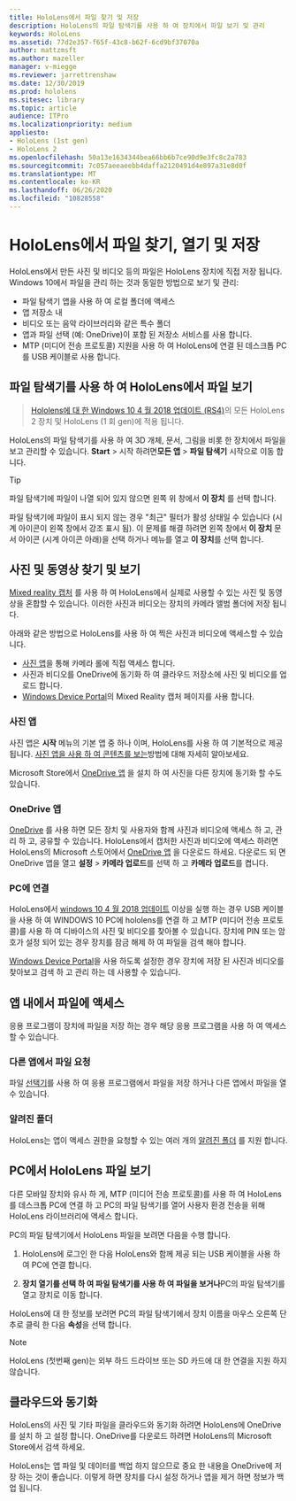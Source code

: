 ```yaml
---
title: HoloLens에서 파일 찾기 및 저장
description: HoloLens의 파일 탐색기를 사용 하 여 장치에서 파일 보기 및 관리
keywords: HoloLens
ms.assetid: 77d2e357-f65f-43c8-b62f-6cd9bf37070a
author: mattzmsft
ms.author: mazeller
manager: v-miegge
ms.reviewer: jarrettrenshaw
ms.date: 12/30/2019
ms.prod: hololens
ms.sitesec: library
ms.topic: article
audience: ITPro
ms.localizationpriority: medium
appliesto:
- HoloLens (1st gen)
- HoloLens 2
ms.openlocfilehash: 50a13e1634344bea66bb6b7ce90d9e3fc8c2a783
ms.sourcegitcommit: 7c057aeeaeebb4daffa2120491d4e897a31e8d0f
ms.translationtype: MT
ms.contentlocale: ko-KR
ms.lasthandoff: 06/26/2020
ms.locfileid: "10828558"
---
```

# HoloLens에서 파일 찾기, 열기 및 저장

HoloLens에서 만든 사진 및 비디오 등의 파일은 HoloLens 장치에 직접 저장 됩니다. Windows 10에서 파일을 관리 하는 것과 동일한 방법으로 보기 및 관리:

- 파일 탐색기 앱을 사용 하 여 로컬 폴더에 액세스
- 앱 저장소 내
- 비디오 또는 음악 라이브러리와 같은 특수 폴더
- 앱과 파일 선택 (예: OneDrive)이 포함 된 저장소 서비스를 사용 합니다.
- MTP (미디어 전송 프로토콜) 지원을 사용 하 여 HoloLens에 연결 된 데스크톱 PC를 USB 케이블로 사용 합니다.

## 파일 탐색기를 사용 하 여 HoloLens에서 파일 보기

> [Hololens에 대 한 Windows 10 4 월 2018 업데이트 (RS4)](https://docs.microsoft.com/windows/mixed-reality/release-notes-april-2018)의 모든 HoloLens 2 장치 및 HoloLens (1 회 gen)에 적용 됩니다.

HoloLens의 파일 탐색기를 사용 하 여 3D 개체, 문서, 그림을 비롯 한 장치에서 파일을 보고 관리할 수 있습니다. **Start**   >  시작 하려면**모든 앱**   >  **파일 탐색기** 시작으로 이동 합니다.

> [!TIP]
> 파일 탐색기에 파일이 나열 되어 있지 않으면 왼쪽 위 창에서 **이 장치** 를 선택 합니다.

파일 탐색기에 파일이 표시 되지 않는 경우 "최근" 필터가 활성 상태일 수 있습니다 (시계 아이콘이 왼쪽 창에서 강조 표시 됨). 이 문제를 해결 하려면 왼쪽 창에서 **이 장치** 문서 아이콘 (시계 아이콘 아래)을 선택 하거나 메뉴를 열고 **이 장치**를 선택 합니다.

## 사진 및 동영상 찾기 및 보기

[Mixed reality 캡처](holographic-photos-and-videos.md) 를 사용 하 여 HoloLens에서 실제로 사용할 수 있는 사진 및 동영상을 혼합할 수 있습니다.  이러한 사진과 비디오는 장치의 카메라 앨범 폴더에 저장 됩니다.

아래와 같은 방법으로 HoloLens를 사용 하 여 찍은 사진과 비디오에 액세스할 수 있습니다.

- [사진 앱](holographic-photos-and-videos.md)을 통해 카메라 롤에 직접 액세스 합니다.
- 사진과 비디오를 OneDrive에 동기화 하 여 클라우드 저장소에 사진 및 비디오를 업로드 합니다.
- [Windows Device Portal](https://docs.microsoft.com/windows/mixed-reality/using-the-windows-device-portal#mixed-reality-capture)의 Mixed Reality 캡처 페이지를 사용 합니다.

### 사진 앱

사진 앱은 **시작** 메뉴의 기본 앱 중 하나 이며, HoloLens를 사용 하 여 기본적으로 제공 됩니다. [사진 앱을 사용 하 여 콘텐츠를 보는](holographic-photos-and-videos.md)방법에 대해 자세히 알아보세요.

Microsoft Store에서 [OneDrive 앱](https://www.microsoft.com/p/onedrive/9wzdncrfj1p3) 을 설치 하 여 사진을 다른 장치에 동기화 할 수도 있습니다.

### OneDrive 앱

[OneDrive](https://onedrive.live.com/) 를 사용 하면 모든 장치 및 사용자와 함께 사진과 비디오에 액세스 하 고, 관리 하 고, 공유할 수 있습니다. HoloLens에서 캡처한 사진과 비디오에 액세스 하려면 HoloLens의 Microsoft 스토어에서 [OneDrive 앱](https://www.microsoft.com/p/onedrive/9wzdncrfj1p3) 을 다운로드 하세요. 다운로드 되 면 OneDrive 앱을 열고 **설정**  >  **카메라 업로드**를 선택 하 고 **카메라 업로드**를 켭니다.

### PC에 연결

HoloLens에서 [windows 10 4 월 2018 업데이트](https://docs.microsoft.com/windows/mixed-reality/release-notes-april-2018) 이상을 실행 하는 경우 USB 케이블을 사용 하 여 WINDOWS 10 PC에 hololens를 연결 하 고 MTP (미디어 전송 프로토콜)를 사용 하 여 디바이스의 사진 및 비디오를 찾아볼 수 있습니다. 장치에 PIN 또는 암호가 설정 되어 있는 경우 장치를 잠금 해제 하 여 파일을 검색 해야 합니다.  

[Windows Device Portal](https://docs.microsoft.com/windows/mixed-reality/using-the-windows-device-portal)을 사용 하도록 설정한 경우 장치에 저장 된 사진과 비디오를 찾아보고 검색 하 고 관리 하는 데 사용할 수 있습니다.

## 앱 내에서 파일에 액세스

응용 프로그램이 장치에 파일을 저장 하는 경우 해당 응용 프로그램을 사용 하 여 액세스할 수 있습니다.

### 다른 앱에서 파일 요청

파일 [선택기](https://docs.microsoft.com/windows/mixed-reality/app-model#file-pickers)를 사용 하 여 응용 프로그램에서 파일을 저장 하거나 다른 앱에서 파일을 열 수 있습니다.

### 알려진 폴더

HoloLens는 앱이 액세스 권한을 요청할 수 있는 여러 개의 [알려진 폴더](https://docs.microsoft.com/windows/mixed-reality/app-model#known-folders) 를 지원 합니다.

## PC에서 HoloLens 파일 보기

다른 모바일 장치와 유사 하 게, MTP (미디어 전송 프로토콜)를 사용 하 여 HoloLens를 데스크톱 PC에 연결 하 고 PC의 파일 탐색기를 열어 사용자 환경 전송을 위해 HoloLens 라이브러리에 액세스 합니다.

PC의 파일 탐색기에서 HoloLens 파일을 보려면 다음을 수행 합니다.

1. HoloLens에 로그인 한 다음 HoloLens와 함께 제공 되는 USB 케이블을 사용 하 여 PC에 연결 합니다.

1. **장치 열기를 선택 하 여 파일 탐색기를 사용 하 여 파일을 보거나**PC의 파일 탐색기를 열고 장치로 이동 합니다.

HoloLens에 대 한 정보를 보려면 PC의 파일 탐색기에서 장치 이름을 마우스 오른쪽 단추로 클릭 한 다음 **속성**을 선택 합니다.

> [!NOTE]
> HoloLens (첫번째 gen)는 외부 하드 드라이브 또는 SD 카드에 대 한 연결을 지원 하지 않습니다.

## 클라우드와 동기화

HoloLens의 사진 및 기타 파일을 클라우드와 동기화 하려면 HoloLens에 OneDrive를 설치 하 고 설정 합니다. OneDrive를 다운로드 하려면 HoloLens의 Microsoft Store에서 검색 하세요.

HoloLens는 앱 파일 및 데이터를 백업 하지 않으므로 중요 한 내용을 OneDrive에 저장 하는 것이 좋습니다. 이렇게 하면 장치를 다시 설정 하거나 앱을 제거 하면 정보가 백업 됩니다.
